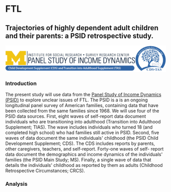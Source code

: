 # FTL
## Trajectories of highly dependent adult children and their parents: a PSID retrospective study.
![PSID Banner](https://raw.githubusercontent.com/carolinelee78/FTL/main/doc/CDS_PSIDbanner.jpg) 

### Introduction 
The present study will use data from the [Panel Study of Income Dynamics (PSID)](https://psidonline.isr.umich.edu/cds/default.aspx) to explore unclear issues of FTL. The PSID is a is an ongoing longitudinal panel survey of American families, containing data that have been collected from the same families since 1968. We will use four of the PSID data sources. First, eight waves of self-report data document individuals who are transitioning into adulthood (Transition into Adulthood Supplement; TIAS). The wave includes individuals who turned 18 (and completed high school) who had families still active in PSID. Second, five waves of data document the same individuals' childhood (the PSID Child Development Supplement; CDS). The CDS includes reports by parents, other caregivers, teachers, and self-report. Forty-one waves of self- report data document the demographics and income dynamics of the individuals' families (the PSID Main Study; MS). Finally, a single wave of data that details the individuals' childhood as reported by them as adults (Childhood Retrospective Circumstances; CRCS).

### Analysis 

